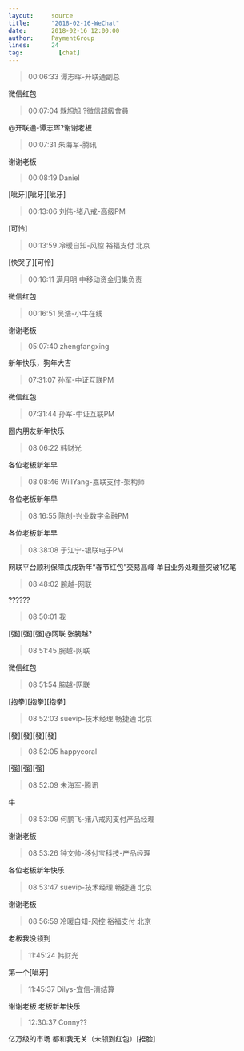 ```yaml
---
layout:     source 
title:      "2018-02-16-WeChat"
date:       2018-02-16 12:00:00
author:     PaymentGroup
lines:      24 
tag:		  [chat]
---
```

> 00:06:33  谭志晖-开联通副总  
   
微信红包  
   
> 00:07:04  槑旭旭 ?微信超級會員  
   
@开联通-谭志晖?谢谢老板  
   
> 00:07:31  朱海军-腾讯  
   
谢谢老板  
   
> 00:08:19  Daniel  
   
[呲牙][呲牙][呲牙]  
   
> 00:13:06  刘伟-猪八戒-高级PM  
   
[可怜]  
   
> 00:13:59  冷暖自知-风控 裕福支付 北京  
   
[快哭了][可怜]  
   
> 00:16:11  满月明 中移动资金归集负责  
   
微信红包  
   
> 00:16:51  吴浩-小牛在线  
   
谢谢老板  
   
> 05:07:40  zhengfangxing  
   
新年快乐，狗年大吉  
   
> 07:31:07  孙军-中证互联PM  
   
微信红包  
   
> 07:31:44  孙军-中证互联PM  
   
圈内朋友新年快乐  
   
> 08:06:22  韩财光  
   
各位老板新年早  
   
> 08:08:46  WillYang-嘉联支付-架构师  
   
各位老板新年早  
   
> 08:16:55  陈创-兴业数字金融PM  
   
各位老板新年早  
   
> 08:38:08  于江宁-银联电子PM  
   
网联平台顺利保障戊戌新年“春节红包”交易高峰   单日业务处理量突破1亿笔  
   
> 08:48:02  腕越-网联  
   
??????  
   
> 08:50:01  我  
   
[强][强][强]@网联 张腕越?  
   
> 08:51:45  腕越-网联  
   
微信红包  
   
> 08:51:54  腕越-网联  
   
[抱拳][抱拳][抱拳]  
   
> 08:52:03  suevip-技术经理 畅捷通 北京  
   
[發][發][發][發]  
   
> 08:52:05  happycoral  
   
[强][强][强]  
   
> 08:52:09  朱海军-腾讯  
   
牛  
   
> 08:53:09  何鹏飞-猪八戒网支付产品经理  
   
谢谢老板  
   
> 08:53:26  钟文帅-移付宝科技-产品经理  
   
各位老板新年快乐  
   
> 08:53:47  suevip-技术经理 畅捷通 北京  
   
谢谢老板  
   
> 08:56:59  冷暖自知-风控 裕福支付 北京  
   
老板我没领到  
   
> 11:45:24  韩财光  
   
第一个[呲牙]  
   
> 11:45:37  Dilys-宜信-清结算  
   
谢谢老板 老板新年快乐  
   
> 12:30:37  Conny??  
   
亿万级的市场 都和我无关（未领到红包）[捂脸]  
   
